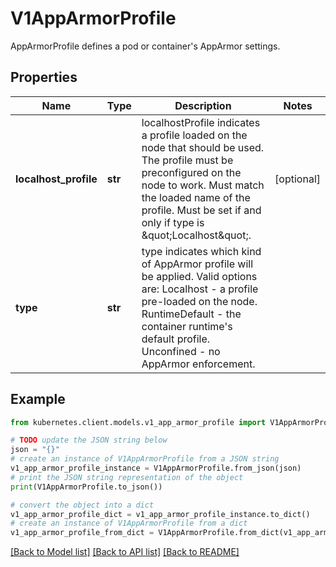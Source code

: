 # V1AppArmorProfile

AppArmorProfile defines a pod or container's AppArmor settings.

## Properties

Name | Type | Description | Notes
------------ | ------------- | ------------- | -------------
**localhost_profile** | **str** | localhostProfile indicates a profile loaded on the node that should be used. The profile must be preconfigured on the node to work. Must match the loaded name of the profile. Must be set if and only if type is \&quot;Localhost\&quot;. | [optional] 
**type** | **str** | type indicates which kind of AppArmor profile will be applied. Valid options are:   Localhost - a profile pre-loaded on the node.   RuntimeDefault - the container runtime&#39;s default profile.   Unconfined - no AppArmor enforcement. | 

## Example

```python
from kubernetes.client.models.v1_app_armor_profile import V1AppArmorProfile

# TODO update the JSON string below
json = "{}"
# create an instance of V1AppArmorProfile from a JSON string
v1_app_armor_profile_instance = V1AppArmorProfile.from_json(json)
# print the JSON string representation of the object
print(V1AppArmorProfile.to_json())

# convert the object into a dict
v1_app_armor_profile_dict = v1_app_armor_profile_instance.to_dict()
# create an instance of V1AppArmorProfile from a dict
v1_app_armor_profile_from_dict = V1AppArmorProfile.from_dict(v1_app_armor_profile_dict)
```
[[Back to Model list]](../README.md#documentation-for-models) [[Back to API list]](../README.md#documentation-for-api-endpoints) [[Back to README]](../README.md)


